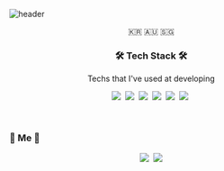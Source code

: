 ![header](https://capsule-render.vercel.app/api?type=soft&color=auto&height=150&section=header&text=Padonan&fontSize=70&animation=twinkling)

<p align="center">🇰🇷 🇦🇺 🇸🇬</p>

<h3 align="center">🛠 Tech Stack 🛠</h3>

<p align="center"> Techs that I've used at developing </p>

<p align="center">
  <img src="https://img.shields.io/badge/Java-007396?style=flat-square&logo=Java&logoColor=white"/></a>&nbsp 
  <img src="https://img.shields.io/badge/Dart-0175C2?style=flat-square&logo=Dart&logoColor=white"/></a>&nbsp
  <img src="https://img.shields.io/badge/Python-3766AB?style=flat-square&logo=Python&logoColor=white"/></a>&nbsp
  <img src="https://img.shields.io/badge/SpringBoot-6DB33F?style=flat-square&logo=Spring&logoColor=white"/></a>&nbsp 
  <img src="https://img.shields.io/badge/Flutter-02569B?style=flat-square&logo=Flutter&logoColor=white"/></a>&nbsp
  <img src="https://img.shields.io/badge/Scrapy-007396?style=flat-square&logo=Scrapy&logoColor=white"/></a>&nbsp 
</p>

<br>
<h3 align="center>
[![Anurag's GitHub stats](https://github-readme-stats.vercel.app/api?username=padonan)](https://github.com/anuraghazra/github-readme-stats)
[![Top Langs](https://github-readme-stats.vercel.app/api/top-langs/?username=padonan)](https://github.com/anuraghazra/github-readme-stats)
</h3>
  
<br>


<h3 align="center"> 🧸 Me 🧸 </h3>
<p align="center">
  <a href="https://velog.io/@padonan"><img src="https://img.shields.io/badge/Tech%20Blog-11B48A?style=flat-square&logo=Vimeo&logoColor=white&link=https://velog.io/@padonan"/></a>&nbsp
  <a href="mailto:bbde1861@gmail.com"><img src="https://img.shields.io/badge/Gmail-d14836?style=flat-square&logo=Gmail&logoColor=white&link=bbde1861@gmail.com"/></a>
</p>
<br>


